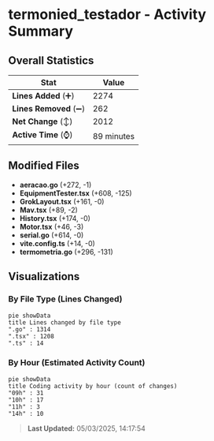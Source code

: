 # termonied_testador - Activity Summary 

## Overall Statistics

| Stat                   | Value                                                             |
| ---------------------- | ----------------------------------------------------------------- |
| **Lines Added** (➕)   | 2274                                          |
| **Lines Removed** (➖) | 262                                        |
| **Net Change** (↕)    | 2012                |
| **Active Time** (⌚)   | 89 minutes |


## Modified Files
- **aeracao.go** (+272, -1)
- **EquipmentTester.tsx** (+608, -125)
- **GrokLayout.tsx** (+161, -0)
- **Mav.tsx** (+89, -2)
- **History.tsx** (+174, -0)
- **Motor.tsx** (+46, -3)
- **serial.go** (+614, -0)
- **vite.config.ts** (+14, -0)
- **termometria.go** (+296, -131)

## Visualizations

### By File Type (Lines Changed)

```mermaid
pie showData
title Lines changed by file type
".go" : 1314
".tsx" : 1208
".ts" : 14
```

### By Hour (Estimated Activity Count)

```mermaid
pie showData
title Coding activity by hour (count of changes)
"09h" : 31
"10h" : 17
"11h" : 3
"14h" : 10
```


> **Last Updated:** 05/03/2025, 14:17:54